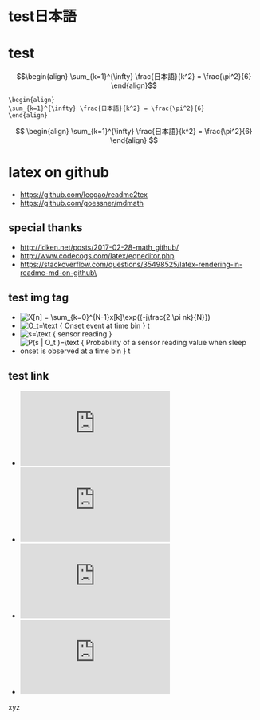 test日本語
==========

# test

```math # test latex
\begin{align}
\sum_{k=1}^{\infty} \frac{日本語}{k^2} = \frac{\pi^2}{6}
\end{align}
```

```mathjax # test latex
\begin{align}
\sum_{k=1}^{\infty} \frac{日本語}{k^2} = \frac{\pi^2}{6}
\end{align}
```

$$
\begin{align}
\sum_{k=1}^{\infty} \frac{日本語}{k^2} = \frac{\pi^2}{6}
\end{align}
$$


# latex on github

- https://github.com/leegao/readme2tex
- https://github.com/goessner/mdmath


## special thanks

- http://idken.net/posts/2017-02-28-math_github/
- http://www.codecogs.com/latex/eqneditor.php
- https://stackoverflow.com/questions/35498525/latex-rendering-in-readme-md-on-github\


## test img tag

- <img src="https://latex.codecogs.com/gif.latex?X[n]&space;=&space;\sum_{k=0}^{N-1}x[k]\exp({-j\frac{2&space;\pi&space;nk}{N}})" title="X[n] = \sum_{k=0}^{N-1}x[k]\exp({-j\frac{2 \pi nk}{N}})" />
- <img src="https://latex.codecogs.com/gif.latex?O_t=\text&space;{&space;Onset&space;event&space;at&space;time&space;bin&space;}&space;t" title="O_t=\text { Onset event at time bin } t" />
- <img src="https://latex.codecogs.com/gif.latex?s=\text&space;{&space;sensor&space;reading&space;}" title="s=\text { sensor reading }" />
- <img src="https://latex.codecogs.com/gif.latex?P(s&space;|&space;O_t&space;)=\text&space;{&space;Probability&space;of&space;a&space;sensor&space;reading&space;value&space;when&space;sleep&space;onset&space;is&space;observed&space;at&space;a&space;time&space;bin&space;}&space;t" title="P(s | O_t )=\text { Probability of a sensor reading value when sleep onset is observed at a time bin } t" />


## test link

- ![equation](http://latex.codecogs.com/gif.latex?X%5Bn%5D%20%3D%20%5Csum_%7Bk%3D0%7D%5E%7BN-1%7Dx%5Bk%5D%5Cexp%28%7B-j%5Cfrac%7B2%20%5Cpi%20nk%7D%7BN%7D%7D%29 "X[n] = \sum_{k=0}^{N-1}x[k]\exp({-j\frac{2 \pi nk}{N}})")
- ![equation](http://latex.codecogs.com/gif.latex?O_t%3D%5Ctext%20%7B%20Onset%20event%20at%20time%20bin%20%7D%20t "O_t=\text { Onset event at time bin } t")
- ![equation](http://latex.codecogs.com/gif.latex?s%3D%5Ctext%20%7B%20sensor%20reading%20%7D "s=\text { sensor reading }")
- ![equation](http://latex.codecogs.com/gif.latex?P%28s%20%7C%20O_t%20%29%3D%5Ctext%20%7B%20Probability%20of%20a%20sensor%20reading%20value%20when%20sleep%20onset%20is%20observed%20at%20a%20time%20bin%20%7D%20t "P(s | O_t )=\text { Probability of a sensor reading value when sleep onset is observed at a time bin } t")

xyz